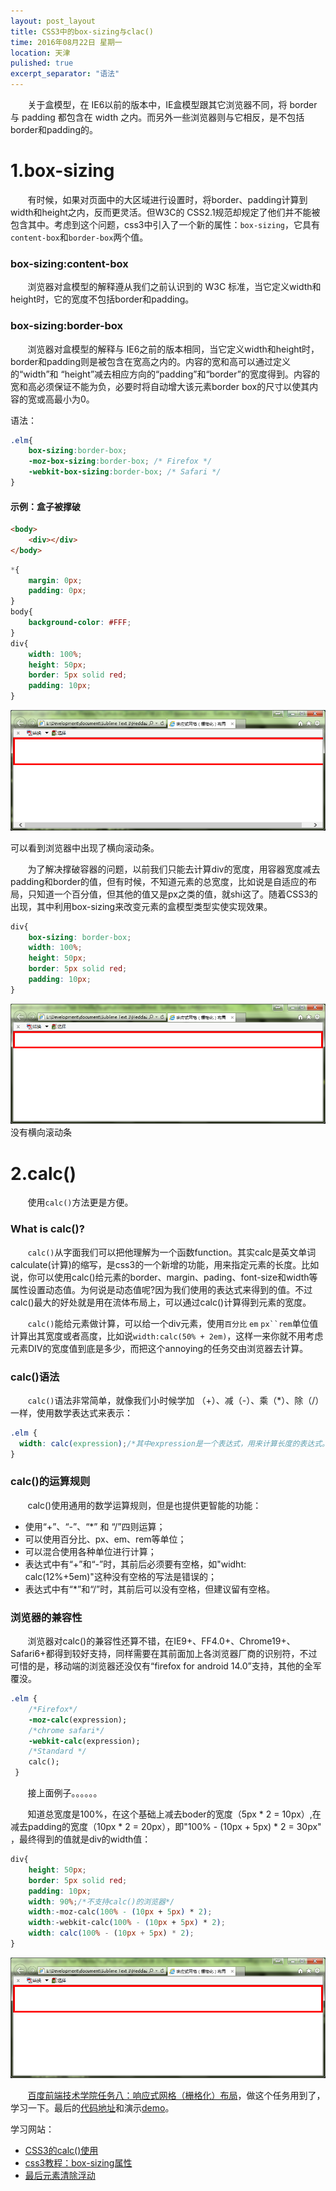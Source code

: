 ```yaml
---
layout: post_layout
title: CSS3中的box-sizing与clac()
time: 2016年08月22日 星期一
location: 天津
pulished: true
excerpt_separator: "语法"
---
```

&#160; &#160; &#160; &#160;关于盒模型，在 IE6以前的版本中，IE盒模型跟其它浏览器不同，将 border 与 padding 都包含在 width 之内。而另外一些浏览器则与它相反，是不包括border和padding的。

# 1.box-sizing

&#160; &#160; &#160; &#160;有时候，如果对页面中的大区域进行设置时，将border、padding计算到width和height之内，反而更灵活。但W3C的 CSS2.1规范却规定了他们并不能被包含其中。考虑到这个问题，css3中引入了一个新的属性：`box-sizing`，它具有`content-box`和`border-box`两个值。

### box-sizing:content-box

&#160; &#160; &#160; &#160;浏览器对盒模型的解释遵从我们之前认识到的 W3C 标准，当它定义width和height时，它的宽度不包括border和padding。

### box-sizing:border-box

&#160; &#160; &#160; &#160;浏览器对盒模型的解释与 IE6之前的版本相同，当它定义width和height时，border和padding则是被包含在宽高之内的。内容的宽和高可以通过定义的“width”和 “height”减去相应方向的“padding”和“border”的宽度得到。内容的宽和高必须保证不能为负，必要时将自动增大该元素border box的尺寸以使其内容的宽或高最小为0。

语法：

```css
.elm{
	box-sizing:border-box;
	-moz-box-sizing:border-box; /* Firefox */
	-webkit-box-sizing:border-box; /* Safari */
}
```

#### 示例：盒子被撑破

```html
<body>
	<div></div>
</body>
```
```css
*{
	margin: 0px;
	padding: 0px;
}
body{
	background-color: #FFF;
}
div{
	width: 100%;
	height: 50px;
	border: 5px solid red;
	padding: 10px;
}
```
<img src="/assets/img/CSS3/boxsizing_0.png" alt="效果图">

可以看到浏览器中出现了横向滚动条。

&#160; &#160; &#160; &#160;为了解决撑破容器的问题，以前我们只能去计算div的宽度，用容器宽度减去padding和border的值，但有时候，不知道元素的总宽度，比如说是自适应的布局，只知道一个百分值，但其他的值又是px之类的值，就shi这了。随着CSS3的出现，其中利用box-sizing来改变元素的盒模型类型实使实现效果。


```css
div{
	box-sizing: border-box;
	width: 100%;
	height: 50px;
	border: 5px solid red;
	padding: 10px;
}
```
<img src="/assets/img/CSS3/boxsizing_1.png" alt="效果图">
没有横向滚动条

# 2.calc()

&#160; &#160; &#160; &#160;使用`calc()`方法更是方便。

### What is calc()?

&#160; &#160; &#160; &#160;`calc()`从字面我们可以把他理解为一个函数function。其实calc是英文单词calculate(计算)的缩写，是css3的一个新增的功能，用来指定元素的长度。比如说，你可以使用calc()给元素的border、margin、pading、font-size和width等属性设置动态值。为何说是动态值呢?因为我们使用的表达式来得到的值。不过calc()最大的好处就是用在流体布局上，可以通过calc()计算得到元素的宽度。


&#160; &#160; &#160; &#160;`calc()`能给元素做计算，可以给一个div元素，使用`百分比` `em` `px``rem`单位值计算出其宽度或者高度，比如说`width:calc(50% + 2em)`，这样一来你就不用考虑元素DIV的宽度值到底是多少，而把这个annoying的任务交由浏览器去计算。

### calc()语法

&#160; &#160; &#160; &#160;`calc()`语法非常简单，就像我们小时候学加 （+）、减（-）、乘（*）、除（/）一样，使用数学表达式来表示：

```css
.elm {
  width: calc(expression);/*其中expression是一个表达式，用来计算长度的表达式。*/
}
```

### calc()的运算规则

&#160; &#160; &#160; &#160;calc()使用通用的数学运算规则，但是也提供更智能的功能：

+ 使用“+”、“-”、“*” 和 “/”四则运算；
+ 可以使用百分比、px、em、rem等单位；
+ 可以混合使用各种单位进行计算；
+ 表达式中有“+”和“-”时，其前后必须要有空格，如"widht: calc(12%+5em)"这种没有空格的写法是错误的；
+ 表达式中有“*”和“/”时，其前后可以没有空格，但建议留有空格。

### 浏览器的兼容性

&#160; &#160; &#160; &#160;浏览器对calc()的兼容性还算不错，在IE9+、FF4.0+、Chrome19+、Safari6+都得到较好支持，同样需要在其前面加上各浏览器厂商的识别符，不过可惜的是，移动端的浏览器还没仅有“firefox for android 14.0”支持，其他的全军覆没。

```css
.elm {
	/*Firefox*/
	-moz-calc(expression);
	/*chrome safari*/
	-webkit-calc(expression);
	/*Standard */
	calc();
 }
```
 



&#160; &#160; &#160; &#160;接上面例子。。。。。。

&#160; &#160; &#160; &#160;知道总宽度是100%，在这个基础上减去boder的宽度（5px * 2 = 10px）,在减去padding的宽度（10px * 2 = 20px），即"100% - (10px + 5px) * 2 = 30px" ，最终得到的值就是div的width值：

```css
div{
	height: 50px;
	border: 5px solid red;
	padding: 10px;
	width: 90%;/*不支持calc()的浏览器*/
	width:-moz-calc(100% - (10px + 5px) * 2);
	width:-webkit-calc(100% - (10px + 5px) * 2);
	width: calc(100% - (10px + 5px) * 2);
}
```

<img src="/assets/img/CSS3/boxsizing_2.png" alt="效果图">


&#160; &#160; &#160; &#160;[百度前端技术学院任务八：响应式网格（栅格化）布局](http://ife.baidu.com/task/detail?taskId=8)，做这个任务用到了，学习一下。最后的[代码地址](https://github.com/HeddaZhu/HeddaZhu.github.io/tree/master/task1/task8.html)和演示[demo](https://heddazhu.github.io/task1/task8.html)。

学习网站：

+ [CSS3的calc()使用](http://www.w3cplus.com/css3/how-to-use-css3-calc-function.html)
+ [css3教程：box-sizing属性](http://www.rainleaves.com/html/1740.html)
+ [最后元素清除浮动](https://css-tricks.com/snippets/css/clear-fix/)
